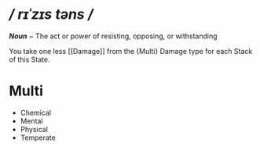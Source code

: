 # */ rɪˈzɪs təns /*
***Noun*** ~ The act or power of resisting, opposing, or withstanding

You take one less [[Damage]] from the {Multi} Damage type for each Stack of this State.
# Multi
- Chemical
- Mental
- Physical
- Temperate